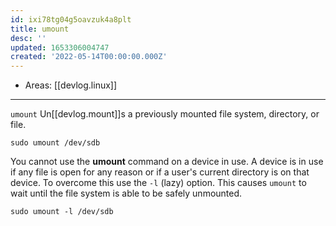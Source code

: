 ```yaml
---
id: ixi78tg04g5oavzuk4a8plt
title: umount
desc: ''
updated: 1653306004747
created: '2022-05-14T00:00:00.000Z'
---
```


- Areas: [[devlog.linux]]

---

`umount` Un[[devlog.mount]]s a previously mounted file system, directory, or file.

```
sudo umount /dev/sdb
```

You cannot use the **umount** command on a device in use. A device is in use if any file is open for any reason or if a user's current directory is on that device.
To overcome this use the `-l` (lazy) option. This causes `umount` to wait until the file system is able to be safely unmounted.

```
sudo umount -l /dev/sdb
```
